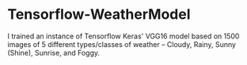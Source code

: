 # Tensorflow-WeatherModel

I trained an instance of Tensorflow Keras' VGG16 model based on 1500 images of 5 different types/classes of weather – Cloudy, Rainy, Sunny (Shine), Sunrise, and Foggy.
